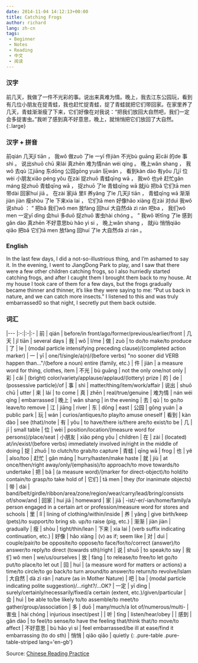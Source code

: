 ```yaml
---
date: 2014-11-04 14:12:13+00:00
title: Catching Frogs
author: richard 
lang: zh-cn
tags:
 - Beginner
 - Notes
 - Reading
 - 中文
 - 阅读
---
```


### 汉字

前几天，我做了一件不光彩的事。说出来真难为情。晚上，我去江东公园玩，看到有几位小朋友在捉青蛙，我也赶忙捉青蛙，捉了青蛙就把它们带回家。在家里养了几天，青蛙渐渐瘦了下来，它们好像在对我说：“把我们放回大自然吧，我们一定会多捉害虫。”我听了感到真不好意思，晚上，就悄悄把它们放回了大自然。
{:.large}

### 汉字 + 拼音

前qián 几天jǐ tiān ， 我wǒ 做zuò 了le 一yī 件jiàn 不光bù guāng 彩cǎi 的de 事shì 。 说出shuō chū 来lái 真zhēn 难为情nán wéi qíng 。 晚上wǎn shang ， 我wǒ 去qù 江jiāng 东dōng 公园gōng yuán 玩wán ， 看到kàn dào 有yǒu 几jī 位wèi 小朋友xiǎo péng yǒu 在zài 捉zhuō 青蛙qīng wā ， 我wǒ 也yě 赶忙gǎn máng 捉zhuō 青蛙qīng wā ， 捉zhuō 了le 青蛙qīng wā 就jiù 把bǎ 它们tā men 带dài 回家huí jiā 。 在zài 家jiā 里lǐ 养yǎng 了le 几天jǐ tiān ， 青蛙qīng wā 渐渐jiàn jiàn 瘦shòu 了le 下来xia lai ， 它们tā men 好像hǎo xiàng 在zài 对duì 我wǒ 说shuō ： “ 把bǎ 我们wǒ men 放fàng 回huí 大自然dà zì rán 吧ba ， 我们wǒ men 一定yī dìng 会huì 多duō 捉zhuō 害虫hài chóng 。 ” 我wǒ 听tīng 了le 感到gǎn dào 真zhēn 不好意思bù hǎo yì si ， 晚上wǎn shang ， 就jiù 悄悄qiǎo qiǎo 把bǎ 它们tā men 放fàng 回huí 了le 大自然dà zì rán 。

### English

In the last few days, I did a not-so-illustrious thing, and I’m ashamed to say it. In the evening, I went to JiangDong Park to play, and I saw that there were a few other children catching frogs, so I also hurriedly started catching frogs, and after I caught them I brought them back to my house. At my house I took care of them for a few days, but the frogs gradually became thinner and thinner, it’s like they were saying to me: “Put us back in nature, and we can catch more insects.” I listened to this and was truly embarrassed0 so that night, I secretly put them back outside.

### 词汇

|---
|:-:|:-|:-
| 前  | qián | before/in front/ago/former/previous/earlier/front
| 几天 | jǐ tiān | several days
| 我 | wǒ | I/me
| 做 | zuò | to do/to make/to produce
| 了 | le | (modal particle intensifying preceding clause)/(completed action marker)
| 一 | yī | one/1/single/a(n)/(before verbs) "no sooner did VERB happen than..."/(before a noun) entire (family, etc.)
| 件 | jiàn | a measure word for thing, clothes, item
| 不光 | bù guāng | not the only one/not only
| 彩 | cǎi | (bright) color/variety/applause/applaud/(lottery) prize
| 的 | de | (possessive particle)/of
| 事 | shì | matter/thing/item/work/affair
| 说出 | shuō chū | utter
| 来 | lái | to come
| 真 | zhēn | real/true/genuine
| 难为情 | nán wéi qíng | embarrassed
| 晚上 | wǎn shang | in the evening
| 去 | qù | to go/to leave/to remove
| 江 | jiāng | river
| 东 | dōng | east
| 公园 | gōng yuán | a public park
| 玩 | wán | curios/antiques/to play/to amuse oneself
| 看到 | kàn dào | see (that)/note
| 有 | yǒu | to have/there is/there are/to exist/to be
| 几 | jī | small table
| 位 | wèi | position/location/(measure word for persons)/place/seat
| 小朋友 | xiǎo péng yǒu | children
| 在 | zài | (located) at/in/exist/(before verbs) immediately involved in/right in the middle of doing
| 捉 | zhuō | to clutch/to grab/to capture
| 青蛙 | qīng wā | frog
| 也 | yě | also/too
| 赶忙 | gǎn máng | hurry/hasten/make haste
| 就 | jiù | at once/then/right away/only/(emphasis)/to approach/to move towards/to undertake
| 把 | bǎ | (a measure word)/(marker for direct-object)/to hold/to contain/to grasp/to take hold of
| 它们 | tā men | they (for inanimate objects)
| 带 | dài | band/belt/girdle/ribbon/area/zone/region/wear/carry/lead/bring/consists of/show/and
| 回家 | huí jiā | homeward
| 家 | jiā | -ist/-er/-ian/home/family/a person engaged in a certain art or profession/measure word for stores and schools
| 里 | lǐ | lining of clothing/within/inside
| 养 | yǎng | give birth/keep (pets)/to support/to bring sb. up/to raise (pig, etc.)
| 渐渐 | jiàn jiàn | gradually
| 瘦 | shòu | tight/thin/lean
| 下来 | xia lai | (verb suffix indicating continuation, etc.)
| 好像 | hǎo xiàng | (v) as if; seem like
| 对 | duì | couple/pair/to be opposite/to oppose/to face/for/to/correct (answer)/to answer/to reply/to direct (towards sth)/right
| 说 | shuō | to speak/to say
| 我们 wǒ men | we/us/ourselves
| 放 | fàng | to release/to free/to let go/to put/to place/to let out
| 回 | huí | (a measure word for matters or actions) a time/to circle/to go back/to turn around/to answer/to return/to revolve/Islam
| 大自然 | dà zì rán | nature (as in Mother Nature)
| 吧 | ba | (modal particle indicating polite suggestion)/...right?/...OK?
| 一定 | yī dìng | surely/certainly/necessarily/fixed/a certain (extent, etc.)/given/particular
| 会 | huì | be able to/be likely to/to assemble/to meet/to gather/group/association
| 多 | duō | many/much/a lot of/numerous/multi-
| 害虫 | hài chóng | injurious insect/pest |
| 听 | tīng | listen/hear/obey |
| 感到 | gǎn dào | to feel/to sense/to have the feeling that/think that/to move/to affect
| 不好意思 | bù hǎo yì si | feel embarrassed/be ill at ease/find it embarrassing (to do sth)
| 悄悄 | qiǎo qiǎo | quietly
{: .pure-table .pure-table-striped lang='en-gb'}

Source: [Chinese Reading Practice][crp]



[crp]: //chinesereadingpractice.com/2014/05/07/catching-frogs/ "Catching Frogs | Chinese Reading Practice"